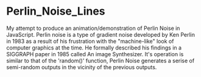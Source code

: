 # Perlin_Noise_Lines
My attempt to produce an animation/demonstration of Perlin Noise in JavaScript.
Perlin noise is a type of gradient noise developed by Ken Perlin in 1983 as a result of his frustration with the "machine-like" look of computer graphics at the time. He formally described his findings in a SIGGRAPH paper in 1985 called An image Synthesizer.
It's operation is similar to that of the 'random()' function, Perlin Noise generates a serise of semi-random outputs in the vicinity of the previous outputs. 
